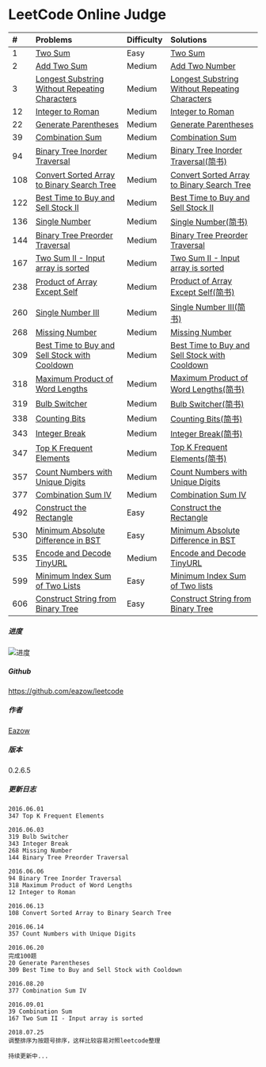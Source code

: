 # LeetCode Online Judge


| # | Problems   | Difficulty          | Solutions    |
|:--|:--------- |:------------- |:---------- |
|1|[Two Sum](https://leetcode.com/problems/two-sum/) | Easy | [Two Sum](http://www.jianshu.com/p/c34886c78e17) |
|2|[Add Two Sum](https://leetcode.com/problems/add-two-numbers/description/)|Medium|[Add Two Number](https://www.jianshu.com/p/11224e015ae3)|
|3|[Longest Substring Without Repeating Characters](https://leetcode.com/problems/longest-substring-without-repeating-characters/description/)|Medium|[Longest Substring Without Repeating Characters](https://www.jianshu.com/p/1803f19afc1d)|
|12|[Integer to Roman](https://leetcode.com/problems/integer-to-roman/)|Medium|[Integer to Roman](http://www.jianshu.com/p/e0bd6ab68df3)|
|22|[Generate Parentheses](https://leetcode.com/problems/generate-parentheses/)|Medium|[Generate Parentheses](http://www.jianshu.com/p/ff0ef6914107) |
|39|[Combination Sum](https://leetcode.com/problems/combination-sum/)| Medium | [Combination Sum](http://www.eazow.com/2016/08/19/LeetCode-39-Combination-Sum/)|
|94|[Binary Tree Inorder Traversal](https://leetcode.com/problems/binary-tree-inorder-traversal/)| Medium | [Binary Tree Inorder Traversal(简书)](http://www.jianshu.com/p/c117026c269a)|
|108|[Convert Sorted Array to Binary Search Tree](https://leetcode.com/problems/convert-sorted-array-to-binary-search-tree/)| Medium | [Convert Sorted Array to Binary Search Tree](http://www.jianshu.com/p/9ed4e9bef533) |
|122|[Best Time to Buy and Sell Stock II](https://leetcode.com/problems/best-time-to-buy-and-sell-stock-ii/)| Medium |[Best Time to Buy and Sell Stock II](http://www.jianshu.com/p/1de0d839dfb4)|
|136| [Single Number](https://leetcode.com/problems/single-number/)| Medium | [Single Number(简书)](http://www.jianshu.com/p/7c4ed69dcc77) |
|144|[Binary Tree Preorder Traversal](https://leetcode.com/problems/binary-tree-preorder-traversal/)| Medium | [Binary Tree Preorder Traversal](http://www.jianshu.com/p/02d614c43fcf)|
|167|[Two Sum II - Input array is sorted](https://leetcode.com/problems/two-sum-ii-input-array-is-sorted/)| Medium | [Two Sum II - Input array is sorted](http://www.eazow.com/2016/09/01/LeetCode-167-Two-Sum-II-Input-array-is-sorted/)|
|238|[Product of Array Except Self](https://leetcode.com/problems/product-of-array-except-self/)| Medium |[Product of Array Except Self(简书)](http://www.jianshu.com/p/247bbcc105f9)|
|260| [Single Number III](https://leetcode.com/problems/single-number-iii/) | Medium | [Single Number III(简书)](http://www.jianshu.com/p/15dca43b225b) |
|268|[Missing Number](https://leetcode.com/problems/missing-number/)| Medium | [Missing Number](http://www.jianshu.com/p/61e569117c43) |
|309|[Best Time to Buy and Sell Stock with Cooldown](https://leetcode.com/problems/best-time-to-buy-and-sell-stock-with-cooldown/)| Medium |[Best Time to Buy and Sell Stock with Cooldown](http://www.jianshu.com/p/1fc3848099ec)|
|318|[Maximum Product of Word Lengths](https://leetcode.com/problems/maximum-product-of-word-lengths/)|Medium|[Maximum Product of Word Lengths(简书)](http://www.jianshu.com/p/7998a43e1e0c)|
|319|[Bulb Switcher](https://leetcode.com/problems/bulb-switcher/)| Medium |[Bulb Switcher(简书)](http://www.jianshu.com/p/812e7da6f0c4)|
|338|[Counting Bits](https://leetcode.com/problems/counting-bits/)| Medium |[Counting Bits(简书)](http://www.jianshu.com/p/048a86dcbd9d) |
|343|[Integer Break](https://leetcode.com/problems/integer-break/)| Medium | [Integer Break(简书)](http://www.jianshu.com/p/d062d3718df8) |
|347|[Top K Frequent Elements](https://leetcode.com/problems/top-k-frequent-elements/)| Medium |[Top K Frequent Elements(简书)](http://www.jianshu.com/p/b22bfd5cc5b8)|
|357|[Count Numbers with Unique Digits](https://leetcode.com/problems/count-numbers-with-unique-digits/)|Medium|[Count Numbers with Unique Digits](http://www.jianshu.com/p/8fa9fc9a46ed)|
|377|[Combination Sum IV](https://leetcode.com/problems/combination-sum-iv/)|Medium|[Combination Sum IV](http://www.jianshu.com/p/6dcb2c66da36)|
|492|[Construct the Rectangle](https://leetcode.com/problems/construct-the-rectangle)   |Easy| [Construct the Rectangle](http://www.jianshu.com/p/f4da2927fffe)|
|530| [Minimum Absolute Difference in BST](https://leetcode.com/problems/minimum-absolute-difference-in-bst)   | Easy | [Minimum Absolute Difference in BST](http://www.jianshu.com/p/f6ce5df1895f) |
|535|[Encode and Decode TinyURL](https://leetcode.com/problems/encode-and-decode-tinyurl)  | Medium | [Encode and Decode TinyURL](http://www.jianshu.com/p/09d79186f859) |
|599| [Minimum Index Sum of Two Lists](https://leetcode.com/problems/minimum-index-sum-of-two-lists)    |  Easy|  [Minimum Index Sum of Two lists](http://www.jianshu.com/p/b2fceb996062) |
|606| [Construct String from Binary Tree](https://leetcode.com/problems/construct-string-from-binary-tree)   | Easy | [Construct String from Binary Tree](http://www.jianshu.com/p/9df545283b21) |


##### 进度
![进度](https://upload-images.jianshu.io/upload_images/1425939-9c5c4433022e3ee4.png?imageMogr2/auto-orient/strip%7CimageView2/2/w/1240)


##### Github
https://github.com/eazow/leetcode

##### 作者
[Eazow](http://www.eazow.com)

##### 版本
0.2.6.5

##### 更新日志
```
2016.06.01
347 Top K Frequent Elements

2016.06.03
319 Bulb Switcher
343 Integer Break
268 Missing Number
144 Binary Tree Preorder Traversal

2016.06.06
94 Binary Tree Inorder Traversal
318 Maximum Product of Word Lengths
12 Integer to Roman

2016.06.13
108 Convert Sorted Array to Binary Search Tree

2016.06.14
357 Count Numbers with Unique Digits

2016.06.20
完成100题
20 Generate Parentheses
309 Best Time to Buy and Sell Stock with Cooldown

2016.08.20
377 Combination Sum IV

2016.09.01
39 Combination Sum
167 Two Sum II - Input array is sorted

2018.07.25
调整排序为按题号排序，这样比较容易对照leetcode整理

持续更新中...
```

